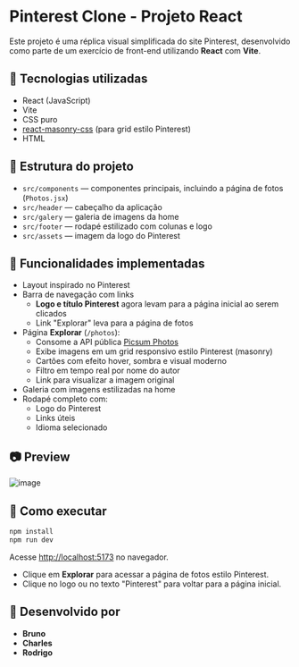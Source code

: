 # Pinterest Clone - Projeto React

Este projeto é uma réplica visual simplificada do site Pinterest, desenvolvido como parte de um exercício de front-end utilizando **React** com **Vite**.

## 🔧 Tecnologias utilizadas

- React (JavaScript)
- Vite
- CSS puro
- [react-masonry-css](https://www.npmjs.com/package/react-masonry-css) (para grid estilo Pinterest)
- HTML

## 📂 Estrutura do projeto

- `src/components` — componentes principais, incluindo a página de fotos (`Photos.jsx`)
- `src/header` — cabeçalho da aplicação
- `src/galery` — galeria de imagens da home
- `src/footer` — rodapé estilizado com colunas e logo
- `src/assets` — imagem da logo do Pinterest

## 🎨 Funcionalidades implementadas

- Layout inspirado no Pinterest
- Barra de navegação com links
  - **Logo e título Pinterest** agora levam para a página inicial ao serem clicados
  - Link "Explorar" leva para a página de fotos
- Página **Explorar** (`/photos`):
  - Consome a API pública [Picsum Photos](https://picsum.photos/v2/list)
  - Exibe imagens em um grid responsivo estilo Pinterest (masonry)
  - Cartões com efeito hover, sombra e visual moderno
  - Filtro em tempo real por nome do autor
  - Link para visualizar a imagem original
- Galeria com imagens estilizadas na home
- Rodapé completo com:
  - Logo do Pinterest
  - Links úteis
  - Idioma selecionado

## 📷 Preview

![image](https://github.com/user-attachments/assets/cdfdcec8-ac83-4772-9877-b41c7e385745)

## 🚀 Como executar

```bash
npm install
npm run dev
```

Acesse [http://localhost:5173](http://localhost:5173) no navegador.

- Clique em **Explorar** para acessar a página de fotos estilo Pinterest.
- Clique no logo ou no texto "Pinterest" para voltar para a página inicial.

## 👥 Desenvolvido por

- **Bruno**
- **Charles**
- **Rodrigo**
